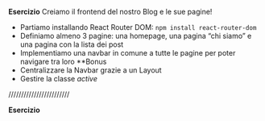**Esercizio**
Creiamo il frontend del nostro Blog e le sue pagine!
- Partiamo installando React Router DOM: `npm install react-router-dom`
- Definiamo almeno 3 pagine: una homepage, una pagina “chi siamo” e una pagina con la lista dei post
- Implementiamo una navbar in comune a tutte le pagine per poter navigare tra loro
**Bonus
- Centralizzare la Navbar grazie a un Layout
- Gestire la classe *active*

////////////////////////

**Esercizio**